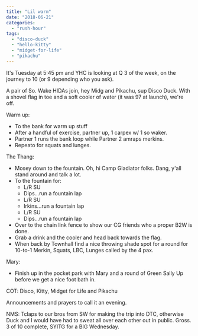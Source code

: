 ```yaml
---
title: "Lil warm"
date: "2018-06-21"
categories: 
  - "rush-hour"
tags: 
  - "disco-duck"
  - "hello-kitty"
  - "midget-for-life"
  - "pikachu"
---
```


It's Tuesday at 5:45 pm and YHC is looking at Q 3 of the week, on the journey to 10 (or 9 depending who you ask).

A pair of So. Wake HIDAs join, hey Midg and Pikachu, sup Disco Duck. With a shovel flag in toe and a soft cooler of water (it was 97 at launch), we're off.

Warm up:

- To the bank for warm up stuff
- After a handful of exercise, partner up, 1 carpex w/ 1 so waker.
- Partner 1 runs the bank loop while Partner 2 amraps merkins.
- Repeato for squats and lunges.

The Thang:

- Mosey down to the fountain. Oh, hi Camp Gladiator folks. Dang, y'all stand around and talk a lot.
- To the fountain for:
    - L/R SU
    - Dips...run a fountain lap
    - L/R SU
    - Irkins...run a fountain lap
    - L/R SU
    - Dips...run a fountain lap
- Over to the chain link fence to show our CG friends who a proper B2W is done.
- Grab a drink and the cooler and head back towards the flag.
- When back by Townhall find a nice throwing shade spot for a round for 10-to-1 Merkin, Squats, LBC, Lunges called by the 4 pax.

Mary:

- Finish up in the pocket park with Mary and a round of Green Sally Up before we get a nice foot bath in.

COT: Disco, Kitty, Midget for Life and Pikachu

Announcements and prayers to call it an evening.

NMS: Tclaps to our bros from SW for making the trip into DTC, otherwise Duck and I would have had to sweat all over each other out in public. Gross. 3 of 10 complete, SYITG for a BIG Wednesday.
